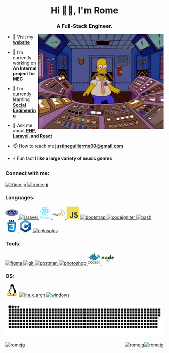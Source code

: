 <h1 align="center">Hi 👋🏾, I'm Rome</h1>
<h3 align="center">A Full-Stack Engineer.</h3>
<img align="right" alt="Coding" width="400" src="homer.gif">

-   🔗 Visit my **[website](https://portfolio-romejg.rf.gd)**

-   🔭 I’m currently working on **An Internal project for [MEC](https://mec.ph/)**

-   🌱 I’m currently learning **[Social Engineering](https://www.amazon.com/Social-Engineering-Art-Human-Hacking/dp/0470639539)**

-   💬 Ask me about **[PHP](https://php.org), [Laravel](https://laravel.com/), and [React](https://react.dev)**

-   📫 How to reach me **justineguillermo00@gmail.com**

-   ⚡ Fun fact **I like a large variety of music genres**

<h3 align="left">Connect with me:</h3>
<p align="left">
<a href="https://fb.com/r0me.jg" target="blank"><img align="center" src="https://raw.githubusercontent.com/rahuldkjain/github-profile-readme-generator/master/src/images/icons/Social/facebook.svg" alt="r0me.jg" height="30" width="40" /></a>
<a href="https://instagram.com/rome.gj" target="blank"><img align="center" src="https://raw.githubusercontent.com/rahuldkjain/github-profile-readme-generator/master/src/images/icons/Social/instagram.svg" alt="rome.gj" height="30" width="40" /></a>
  
</p>
<h3 align="left">Languages:</h3>
<p align="left">
  <a href="https://www.php.net" target="_blank" rel="noreferrer">
    <img
      src="https://raw.githubusercontent.com/devicons/devicon/master/icons/php/php-original.svg"
      alt="php"
      width="40"
      height="40"
    />
  </a>
  <a href="https://laravel.com/" target="_blank" rel="noreferrer">
    <img
      src="https://cdn.worldvectorlogo.com/logos/laravel-2.svg"
      alt="laravel"
      width="40"
      height="40"
    />
  </a>
  <a href="https://reactjs.org/" target="_blank" rel="noreferrer">
    <img
      src="https://raw.githubusercontent.com/devicons/devicon/master/icons/react/react-original-wordmark.svg"
      alt="react"
      width="40"
      height="40"
    />
  </a>
  <a
    href="https://developer.mozilla.org/en-US/docs/Web/JavaScript"
    target="_blank"
    rel="noreferrer"
  >
  <a href="https://www.mysql.com/" target="_blank" rel="noreferrer">
    <img
      src="https://raw.githubusercontent.com/devicons/devicon/master/icons/mysql/mysql-original-wordmark.svg"
      alt="mysql"
      width="40"
      height="40"
    />
  </a>
    <img
      src="https://raw.githubusercontent.com/devicons/devicon/master/icons/javascript/javascript-original.svg"
      alt="javascript"
      width="40"
      height="40"
    />
  </a>
  <a href="https://getbootstrap.com" target="_blank" rel="noreferrer">
    <img
      src="https://upload.wikimedia.org/wikipedia/commons/thumb/b/b2/Bootstrap_logo.svg/2560px-Bootstrap_logo.svg.png"
      alt="bootstrap"
      width="40"
      height="40"
    />
  </a>
  <a href="https://codeigniter.com" target="_blank" rel="noreferrer">
    <img
      src="https://cdn.worldvectorlogo.com/logos/codeigniter.svg"
      alt="codeigniter"
      width="40"
      height="40"
    />
  </a>
  <a href="https://www.gnu.org/software/bash/" target="_blank" rel="noreferrer">
    <img
      src="https://upload.wikimedia.org/wikipedia/commons/a/a3/Bash_Logo_White.svg"
      alt="bash"
      width="40"
      height="40"
    />
  </a>
  <a href="https://www.w3schools.com/css/" target="_blank" rel="noreferrer">
    <img
      src="https://raw.githubusercontent.com/devicons/devicon/master/icons/css3/css3-original-wordmark.svg"
      alt="css3"
      width="40"
      height="40"
    />
  </a>
  <a href="https://www.w3schools.com/cpp/" target="_blank" rel="noreferrer"> 
    <img src="https://raw.githubusercontent.com/devicons/devicon/master/icons/cplusplus/cplusplus-original.svg" alt="cplusplus" width="40" height="40"/> 
  </a>
   <a href="https://www.python.org/" target="_blank" rel="noreferrer"> 
    <img src="https://cdn3.iconfinder.com/data/icons/logos-and-brands-adobe/512/267_Python-512.png" alt="cplusplus" width="40" height="40"/> 
  </a>
</p>

<h3 align="left">Tools:</h3>
<p align="left">
  <a href="https://www.figma.com/" target="_blank" rel="noreferrer">
    <img
      src="https://www.vectorlogo.zone/logos/figma/figma-icon.svg"
      alt="figma"
      width="40"
      height="40"
    />
  </a>
<a href="https://git-scm.com/" target="_blank" rel="noreferrer">
    <img
      src="https://www.vectorlogo.zone/logos/git-scm/git-scm-icon.svg"
      alt="git"
      width="40"
      height="40"
    />
  </a>
  <a href="https://postman.com" target="_blank" rel="noreferrer"> 
    <img src="https://www.vectorlogo.zone/logos/getpostman/getpostman-icon.svg" alt="postman" width="40" height="40"/> 
  </a>
  <a href="https://www.photoshop.com/en" target="_blank" rel="noreferrer">
    <img
      src="https://upload.wikimedia.org/wikipedia/commons/thumb/a/af/Adobe_Photoshop_CC_icon.svg/1051px-Adobe_Photoshop_CC_icon.svg.png"
      alt="photoshop"
      width="40"
      height="40"
    />
  </a>
  <a href="https://www.docker.com/" target="_blank" rel="noreferrer">
    <img
      src="https://raw.githubusercontent.com/devicons/devicon/master/icons/docker/docker-original-wordmark.svg"
      alt="docker"
      width="40"
      height="40"
    />
  </a>
  <a href="https://nodejs.org" target="_blank" rel="noreferrer">
    <img
      src="https://raw.githubusercontent.com/devicons/devicon/master/icons/nodejs/nodejs-original-wordmark.svg"
      alt="nodejs"
      width="40"
      height="40"
    />
  </a>
</p>

<h3 align="left">OS:</h3>
<p>
  <a href="https://www.linux.org/" target="_blank" rel="noreferrer">
    <img
      src="https://raw.githubusercontent.com/devicons/devicon/master/icons/linux/linux-original.svg"
      alt="linux"
      width="40"
      height="40"
    />
  </a>
   <a href="https://archlinux.org/" target="_blank" rel="noreferrer">
    <img
      src="https://static-00.iconduck.com/assets.00/archlinux-icon-2048x2048-q7549ths.png"
      alt="linux_arch"
      width="40"
      height="40"
    />
  </a>
  <a href="https://www.microsoft.com/en-us/windows/get-windows-11" target="_blank" rel="noreferrer">
    <img
      src="https://images-wixmp-ed30a86b8c4ca887773594c2.wixmp.com/i/91d52475-1788-4638-a5aa-d1eefcde9419/dgh683s-3b410b34-33b9-4265-a776-72aeea824000.png"
      alt="windows"
      width="40"
      height="40"
    />
  </a>
</p>


<a href="https://www.youtube.com/watch?v=dQw4w9WgXcQ" target="_blank"><img src="snake.svg"></a>

<div>
  <p>
    <img
      align="left"
      src="https://github-readme-stats-alpha-ten-19.vercel.app/api/top-langs/?username=romeJG&layout=compact&theme=merko&hide_border=true&count_private=true&include_all_commits=true"
      alt="romejg"
    />
  </p>
  <p>
    <img
      align="right"
      src="https://github-readme-stats-alpha-ten-19.vercel.app/api?username=romeJG&show_icons=true&theme=merko&hide_border=true&count_private=true&include_all_commits=true"
      alt="romejg"
    />
  </p>
</div>

<p><img align="right" src="https://github-profile-trophy.vercel.app/?username=romeJG&theme=matrix&no-frame=true&column=9" alt="romejg" /></p>
